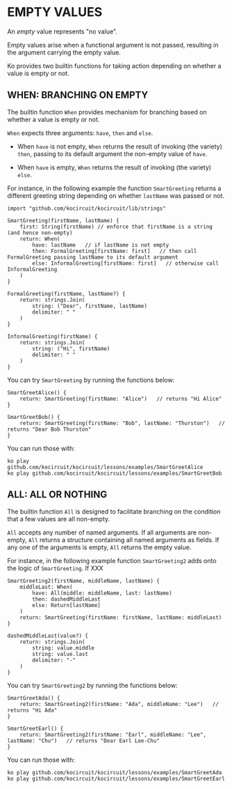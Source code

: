 # EMPTY VALUES

An _empty_ value represents "no value". 

Empty values arise when a functional argument is not passed, resulting
in the argument carrying the empty value.

Ko provides two builtin functions for taking action depending on whether
a value is empty or not.

## WHEN: BRANCHING ON EMPTY

The builtin function `When` provides mechanism for branching based
on whether a value is empty or not.

`When` expects three arguments: `have`, `then` and `else`.

* When `have` is not empty, `When` returns the result of invoking (the variety) `then`,
passing to its default argument the non-empty value of `have`.

* When `have` is empty, `When` returns the result of invoking (the variety) `else`.

For instance, in the following example the function `SmartGreeting` returns a different greeting
string depending on whether `lastName` was passed or not.

	import "github.com/kocircuit/kocircuit/lib/strings"

	SmartGreeting(firstName, lastName) {
		first: String(firstName) // enforce that firstName is a string (and hence non-empty)
		return: When(
			have: lastName   // if lastName is not empty
			then: FormalGreeting[firstName: first]   // then call FormalGreeting passing lastName to its default argument
			else: InformalGreeting[firstName: first]   // otherwise call InformalGreeting
		)
	}

	FormalGreeting(firstName, lastName?) {
		return: strings.Join(
			string: ("Dear", firstName, lastName)
			delimiter: " "
		)
	}

	InformalGreeting(firstName) {
		return: strings.Join(
			string: ("Hi", firstName)
			delimiter: " "
		)
	}

You can try `SmartGreeting` by running the functions below:

	SmartGreetAlice() {
		return: SmartGreeting(firstName: "Alice")   // returns "Hi Alice"
	}

	SmartGreetBob() {
		return: SmartGreeting(firstName: "Bob", lastName: "Thurston")   // returns "Dear Bob Thurston"
	}

You can run those with:

	ko play github.com/kocircuit/kocircuit/lessons/examples/SmartGreetAlice
	ko play github.com/kocircuit/kocircuit/lessons/examples/SmartGreetBob

## ALL: ALL OR NOTHING

The builtin function `All` is designed to facilitate branching on
the condition that a few values are all non-empty.

`All` accepts any number of named arguments.
If all arguments are non-empty, `All` returns a structure containing all named arguments as fields.
If any one of the arguments is empty, `All` returns the empty value.

For instance, in the following example function `SmartGreeting2` adds onto the
logic of `SmartGreeting`. If XXX

	SmartGreeting2(firstName, middleName, lastName) {
		middleLast: When(
			have: All(middle: middleName, last: lastName)
			then: dashedMiddleLast
			else: Return[lastName]
		)
		return: SmartGreeting(firstName: firstName, lastName: middleLast)
	}

	dashedMiddleLast(value?) {
		return: strings.Join(
			string: value.middle
			string: value.last
			delimiter: "-"
		)
	}

You can try `SmartGreeting2` by running the functions below:

	SmartGreetAda() {
		return: SmartGreeting2(firstName: "Ada", middleName: "Lee")   // returns "Hi Ada"
	}

	SmartGreetEarl() {
		return: SmartGreeting2(firstName: "Earl", middleName: "Lee", lastName: "Chu")   // returns "Dear Earl Lee-Chu"
	}

You can run those with:

	ko play github.com/kocircuit/kocircuit/lessons/examples/SmartGreetAda
	ko play github.com/kocircuit/kocircuit/lessons/examples/SmartGreetEarl
